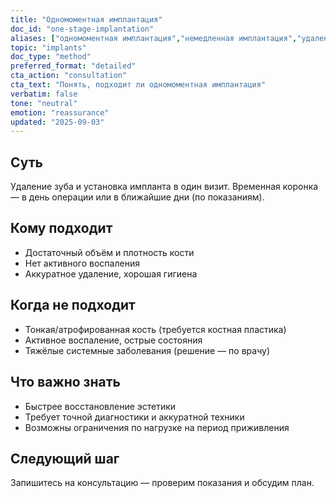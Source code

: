 ```yaml
---
title: "Одномоментная имплантация"
doc_id: "one-stage-implantation"
aliases: ["одномоментная имплантация","немедленная имплантация","удаление и имплант за один визит","коронка сразу"]
topic: "implants"
doc_type: "method"
preferred_format: "detailed"
cta_action: "consultation"
cta_text: "Понять, подходит ли одномоментная имплантация"
verbatim: false
tone: "neutral"
emotion: "reassurance"
updated: "2025-09-03"
---
```


## Суть
Удаление зуба и установка импланта в один визит. Временная коронка — в день операции или в ближайшие дни (по показаниям).

## Кому подходит
- Достаточный объём и плотность кости  
- Нет активного воспаления  
- Аккуратное удаление, хорошая гигиена

## Когда не подходит
- Тонкая/атрофированная кость (требуется костная пластика)  
- Активное воспаление, острые состояния  
- Тяжёлые системные заболевания (решение — по врачу)

## Что важно знать
- Быстрее восстановление эстетики  
- Требует точной диагностики и аккуратной техники  
- Возможны ограничения по нагрузке на период приживления

## Следующий шаг
Запишитесь на консультацию — проверим показания и обсудим план.
